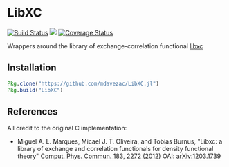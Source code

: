 # LibXC

[![Build Status](https://travis-ci.org/mdavezac/LibXC.jl.svg?branch=master)](https://travis-ci.org/mdavezac/LibXC.jl)
[![](https://img.shields.io/badge/docs-stable-blue.svg)](https://mdavezac.github.io/LibXC.jl/latest)
[![Coverage Status](https://coveralls.io/repos/github/mdavezac/LibXC.jl/badge.svg?branch=master)](https://coveralls.io/github/mdavezac/LibXC.jl?branch=master)

Wrappers around the library of exchange-correlation functional
[libxc](octopus-code.org/wiki/Libxc)

## Installation

```julia
Pkg.clone("https://github.com/mdavezac/LibXC.jl")
Pkg.build("LibXC")
```

## References

All credit to the original C implementation:

* Miguel A. L. Marques, Micael J. T. Oliveira, and Tobias Burnus,
  "Libxc: a library of exchange and correlation functionals for density functional theory"
  [Comput. Phys. Commun. 183, 2272 (2012)](http://dx.doi.org/10.1016/j.cpc.2012.05.007)
  OAI: [arXiv:1203.1739](http://arxiv.org/abs/1203.1739)

